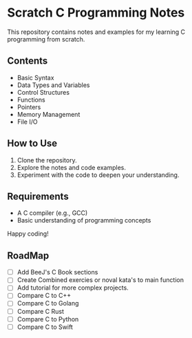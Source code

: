 <!-- @format -->

# Scratch C Programming Notes

This repository contains notes and examples for my learning C programming from scratch.

## Contents

- Basic Syntax
- Data Types and Variables
- Control Structures
- Functions
- Pointers
- Memory Management
- File I/O

## How to Use

1. Clone the repository.
2. Explore the notes and code examples.
3. Experiment with the code to deepen your understanding.

## Requirements

- A C compiler (e.g., GCC)
- Basic understanding of programming concepts

Happy coding!

## RoadMap

- [ ] Add BeeJ's C Book sections
- [ ] Create Combined exercies or noval kata's to main function
- [ ] Add tutorial for more complex projects.
- [ ] Compare C to C++
- [ ] Compare C to Golang
- [ ] Compare C Rust
- [ ] Compare C to Python
- [ ] Compare C to Swift
